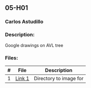 ## 05-H01
### Carlos Astudillo
### Description:

Google drawings on AVL tree
 
### Files:

|  #  |  File  |  Description  |
| :---: | ---------------- | -------------------------------------------------- |
|  1  |  [Link 1](https://github.com/castudillo5/3013-Algorithms/blob/main/Assignments/06-H02/hashing%20-4.jpg)  |  Directory to image for 
